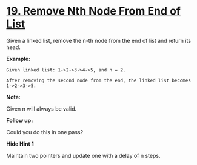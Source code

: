 # [19. Remove Nth Node From End of List](https://leetcode.com/problems/remove-nth-node-from-end-of-list/description)
Given a linked list, remove the n-th node from the end of list and return its head.

**Example:**
```
Given linked list: 1->2->3->4->5, and n = 2.

After removing the second node from the end, the linked list becomes 1->2->3->5.
```
**Note:**

Given n will always be valid.

**Follow up:**

Could you do this in one pass?

**Hide Hint 1**

Maintain two pointers and update one with a delay of n steps.